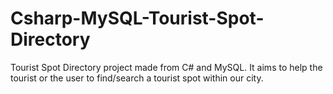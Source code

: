 # Csharp-MySQL-Tourist-Spot-Directory
Tourist Spot Directory project made from C# and MySQL. It aims to help the tourist or the user to find/search a tourist spot within our city.
